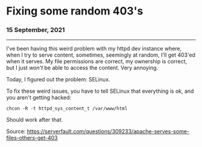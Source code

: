 # Fixing some random 403's

### 15 September, 2021

---

I've been having this weird problem with my httpd dev instance where, when I try to serve content, sometimes, seemingly at random, I'll get 403'ed when it serves. My file permissions are correct, my ownership is correct, but I just _won't_ be able to access the content. Very annoying.

Today, I figured out the problem: SELinux.

To fix these weird issues, you have to tell SELinux that everything is ok, and you aren't getting hacked:

```
chcon -R -t httpd_sys_content_t /var/www/html
```

Should work after that.

Source: https://serverfault.com/questions/309233/apache-serves-some-files-others-get-403
